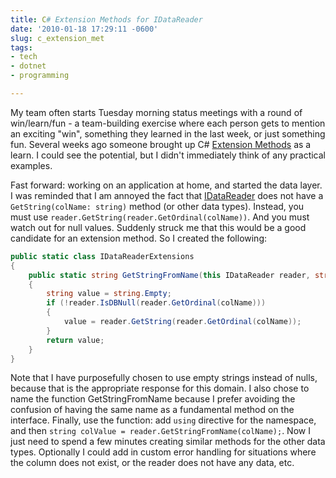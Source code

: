 ```yaml
---
title: C# Extension Methods for IDataReader
date: '2010-01-18 17:29:11 -0600'
slug: c_extension_met
tags:
- tech
- dotnet
- programming

---
```


My team often starts Tuesday morning status meetings with a round of
win/learn/fun - a team-building exercise where each person gets to mention an
exciting "win", something they learned in the last week, or just something fun.
Several weeks ago someone brought up C# <a href=
"http://msdn.microsoft.com/en-us/library/bb383977.aspx">Extension Methods</a> as
a learn. I could see the potential, but I didn't immediately think of any
practical examples.

<!-- truncate -->

Fast forward: working on an application at home, and started the data layer. I
was reminded that I am annoyed the fact that [IDataReader](http://msdn.microsoft.com/en-us/library/system.data.idatareader.aspx)
does not have a `GetString(colName: string)` method (or other data types).
Instead, you must use `reader.GetString(reader.GetOrdinal(colName))`. And you
must watch out for null values. Suddenly struck me that this would be a good
candidate for an extension method. So I created the following:

```csharp
public static class IDataReaderExtensions
{
    public static string GetStringFromName(this IDataReader reader, string colName)
    {
        string value = string.Empty;
        if (!reader.IsDBNull(reader.GetOrdinal(colName)))
        {
            value = reader.GetString(reader.GetOrdinal(colName));
        }
        return value;
    }
}
```

Note that I have purposefully chosen to use empty strings instead of nulls,
because that is the appropriate response for this domain. I also chose to name
the function GetStringFromName because I prefer avoiding the confusion of having
the same name as a fundamental method on the interface. Finally, use the
function: add `using` directive for the namespace, and then `string colValue =
reader.GetStringFromName(colName);`. Now I just need to spend a few minutes
creating similar methods for the other data types. Optionally I could add in
custom error handling for situations where the column does not exist, or the
reader does not have any data, etc.
